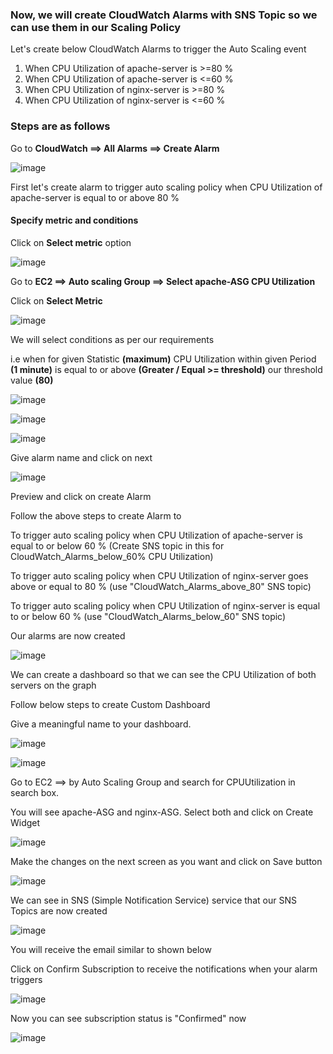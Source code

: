 ### Now, we will create CloudWatch Alarms with SNS Topic so we can use them in our Scaling Policy

Let's create below CloudWatch Alarms to trigger the Auto Scaling event

  1) When CPU Utilization of apache-server is >=80 %
  2) When CPU Utilization of apache-server is <=60 %
  3) When CPU Utilization of nginx-server is >=80 %
  4) When CPU Utilization of nginx-server is <=60 %

### Steps are as follows

Go to **CloudWatch ==> All Alarms ==> Create Alarm**

![image](https://github.com/ajaydabe/Automated-Cloud-Web-Server-Scaling-with-Load-Balancing-Domain-Routing/assets/160045230/0af22c1e-e4f2-46bc-ac8c-92e310c6676d)

First let's create alarm to trigger auto scaling policy when CPU Utilization of apache-server is equal to or above 80 %

#### Specify metric and conditions

Click on **Select metric** option

![image](https://github.com/ajaydabe/Automated-Cloud-Web-Server-Scaling-with-Load-Balancing-Domain-Routing/assets/160045230/40879c2c-5420-4bdf-b459-510d4f268a52)

Go to **EC2 ==> Auto scaling Group ==> Select apache-ASG CPU Utilization**

Click on **Select Metric**

![image](https://github.com/ajaydabe/Automated-Cloud-Web-Server-Scaling-with-Load-Balancing-Domain-Routing/assets/160045230/82291b79-92dd-4c99-94e7-e6842e9de53c)

We will select conditions as per our requirements

i.e when for given Statistic **(maximum)** CPU Utilization within given Period **(1 minute)** is equal to or above **(Greater / Equal >= threshold)** our threshold value **(80)** 

![image](https://github.com/ajaydabe/Automated-Cloud-Web-Server-Scaling-with-Load-Balancing-Domain-Routing/assets/160045230/3323c74e-ea9d-459d-8b33-a45dc4bcac85)


![image](https://github.com/ajaydabe/Automated-Cloud-Web-Server-Scaling-with-Load-Balancing-Domain-Routing/assets/160045230/37ddffdb-52d2-4c1a-b3e5-d82168f87396)


![image](https://github.com/ajaydabe/Automated-Cloud-Web-Server-Scaling-with-Load-Balancing-Domain-Routing/assets/160045230/a39f02aa-62db-45c8-a429-17191d4edb3a)


Give alarm name and click on next

![image](https://github.com/ajaydabe/Automated-Cloud-Web-Server-Scaling-with-Load-Balancing-Domain-Routing/assets/160045230/904aa3bc-f4a9-41e5-aa47-6e85c4662265)

Preview and click on create Alarm

Follow the above steps to create Alarm to

  To trigger auto scaling policy when CPU Utilization of apache-server is equal to or below 60 % (Create SNS topic in this for CloudWatch_Alarms_below_60% CPU Utilization)

  To trigger auto scaling policy when CPU Utilization of nginx-server goes above or equal to 80 % (use "CloudWatch_Alarms_above_80" SNS topic)

  To trigger auto scaling policy when CPU Utilization of nginx-server is equal to or below 60 % (use "CloudWatch_Alarms_below_60" SNS topic)

Our alarms are now created

![image](https://github.com/ajaydabe/Automated-Cloud-Web-Server-Scaling-with-Load-Balancing-Domain-Routing/assets/160045230/a2998f8a-5dbc-4604-8f34-94f65b48cd1a)


We can create a dashboard so that we can see the CPU Utilization of both servers on the graph

Follow below steps to create Custom Dashboard



Give a meaningful name to your dashboard.

![image](https://github.com/ajaydabe/Automated-Cloud-Web-Server-Scaling-with-Load-Balancing-Domain-Routing/assets/160045230/e582d4ab-a039-435c-baff-0b345e533250)


![image](https://github.com/ajaydabe/Automated-Cloud-Web-Server-Scaling-with-Load-Balancing-Domain-Routing/assets/160045230/c8c467aa-b9ce-4344-ad65-056fb82623f3)

Go to EC2 ==> by Auto Scaling Group and search for CPUUtilization in search box.

You will see apache-ASG and nginx-ASG. Select both and click on Create Widget

![image](https://github.com/ajaydabe/Automated-Cloud-Web-Server-Scaling-with-Load-Balancing-Domain-Routing/assets/160045230/31756834-d98b-4536-9e38-fcb32afb7a9a)

Make the changes on the next screen as you want and click on Save button

![image](https://github.com/ajaydabe/Automated-Cloud-Web-Server-Scaling-with-Load-Balancing-Domain-Routing/assets/160045230/4326842f-e4e2-40f4-a020-002692855e13)

We can see in SNS (Simple Notification Service) service that our SNS Topics are now created

![image](https://github.com/ajaydabe/Automated-Cloud-Web-Server-Scaling-with-Load-Balancing-Domain-Routing/assets/160045230/6774a9fe-affb-4116-a895-e61f11dfbef2)

You will receive the email similar to shown below

Click on Confirm Subscription to receive the notifications when your alarm triggers

![image](https://github.com/ajaydabe/Automated-Cloud-Web-Server-Scaling-with-Load-Balancing-Domain-Routing/assets/160045230/ab076eed-c7c2-4b59-94ed-2d4f85015313)

Now you can see subscription status is "Confirmed" now

![image](https://github.com/ajaydabe/Automated-Cloud-Web-Server-Scaling-with-Load-Balancing-Domain-Routing/assets/160045230/f29c3071-661c-44e1-87d2-19a27cb4911b)
